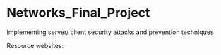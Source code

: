 # Networks_Final_Project
Implementing server/ client security attacks and prevention techniques


Resource websites: 

